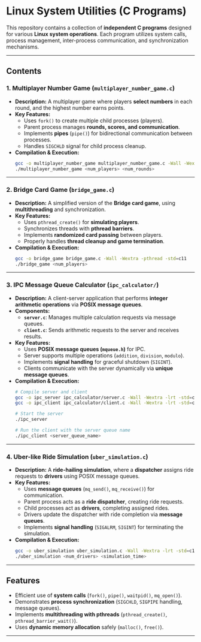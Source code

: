 # Linux System Utilities (C Programs)

This repository contains a collection of **independent C programs** designed for various **Linux system operations**. Each program utilizes system calls, process management, inter-process communication, and synchronization mechanisms.

---

## Contents

### **1. Multiplayer Number Game (`multiplayer_number_game.c`)**
- **Description:** A multiplayer game where players **select numbers** in each round, and the highest number earns points.
- **Key Features:**
  - Uses `fork()` to create multiple child processes (players).
  - Parent process manages **rounds, scores, and communication**.
  - Implements **pipes** (`pipe()`) for bidirectional communication between processes.
  - Handles `SIGCHLD` signal for child process cleanup.
- **Compilation & Execution:**
  ```bash
  gcc -o multiplayer_number_game multiplayer_number_game.c -Wall -Wextra -std=c11
  ./multiplayer_number_game <num_players> <num_rounds>
  ```

---

### **2. Bridge Card Game (`bridge_game.c`)**
- **Description:** A simplified version of the **Bridge card game**, using **multithreading** and synchronization.
- **Key Features:**
  - Uses `pthread_create()` for **simulating players**.
  - Synchronizes threads with **pthread barriers**.
  - Implements **randomized card passing** between players.
  - Properly handles **thread cleanup and game termination**.
- **Compilation & Execution:**
  ```bash
  gcc -o bridge_game bridge_game.c -Wall -Wextra -pthread -std=c11
  ./bridge_game <num_players>
  ```

---

### **3. IPC Message Queue Calculator (`ipc_calculator/`)**
- **Description:** A client-server application that performs **integer arithmetic operations** via **POSIX message queues**.
- **Components:**
  - **`server.c`**: Manages multiple calculation requests via message queues.
  - **`client.c`**: Sends arithmetic requests to the server and receives results.
- **Key Features:**
  - Uses **POSIX message queues (`mqueue.h`)** for IPC.
  - Server supports multiple operations (`addition`, `division`, `modulo`).
  - Implements **signal handling** for graceful shutdown (`SIGINT`).
  - Clients communicate with the server dynamically via **unique message queues**.
- **Compilation & Execution:**
  ```bash
  # Compile server and client
  gcc -o ipc_server ipc_calculator/server.c -Wall -Wextra -lrt -std=c11
  gcc -o ipc_client ipc_calculator/client.c -Wall -Wextra -lrt -std=c11

  # Start the server
  ./ipc_server

  # Run the client with the server queue name
  ./ipc_client <server_queue_name>
  ```

---

### **4. Uber-like Ride Simulation (`uber_simulation.c`)**
- **Description:** A **ride-hailing simulation**, where a **dispatcher** assigns ride requests to **drivers** using POSIX message queues.
- **Key Features:**
  - Uses **message queues** (`mq_send()`, `mq_receive()`) for communication.
  - Parent process acts as a **ride dispatcher**, creating ride requests.
  - Child processes act as **drivers**, completing assigned rides.
  - Drivers update the dispatcher with ride completion via **message queues**.
  - Implements **signal handling** (`SIGALRM`, `SIGINT`) for terminating the simulation.
- **Compilation & Execution:**
  ```bash
  gcc -o uber_simulation uber_simulation.c -Wall -Wextra -lrt -std=c11
  ./uber_simulation <num_drivers> <simulation_time>
  ```

---

## Features
- Efficient use of **system calls** (`fork()`, `pipe()`, `waitpid()`, `mq_open()`).
- Demonstrates **process synchronization** (`SIGCHLD`, `SIGPIPE` handling, message queues).
- Implements **multithreading with pthreads** (`pthread_create()`, `pthread_barrier_wait()`).
- Uses **dynamic memory allocation** safely (`malloc()`, `free()`).

---
